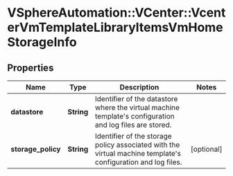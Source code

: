# VSphereAutomation::VCenter::VcenterVmTemplateLibraryItemsVmHomeStorageInfo

## Properties
Name | Type | Description | Notes
------------ | ------------- | ------------- | -------------
**datastore** | **String** | Identifier of the datastore where the virtual machine template&#39;s configuration and log files are stored. | 
**storage_policy** | **String** | Identifier of the storage policy associated with the virtual machine template&#39;s configuration and log files. | [optional] 


